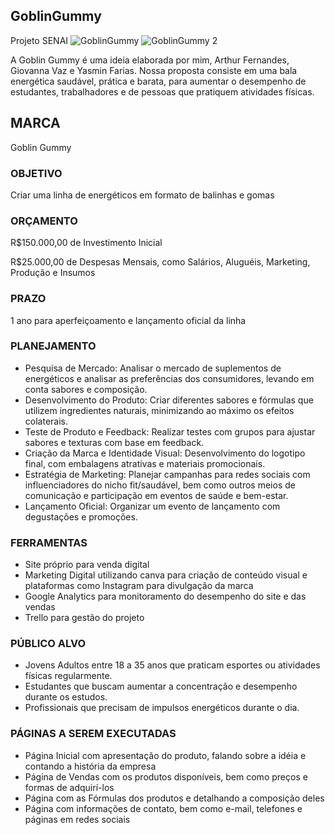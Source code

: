 ## GoblinGummy
 Projeto SENAI
![GoblinGummy](https://github.com/user-attachments/assets/f805dafd-8227-4f42-b565-f6fde20066c9)
![GoblinGummy 2](https://github.com/user-attachments/assets/fefd0617-d068-4646-9ce7-f3083214ea61)

A Goblin Gummy é uma ideia elaborada por mim, Arthur Fernandes, Giovanna Vaz e Yasmin Farias. Nossa proposta consiste em uma bala energética saudável, prática e barata, para aumentar o desempenho de estudantes, trabalhadores e de pessoas que pratiquem atividades físicas.

## MARCA

Goblin Gummy

### OBJETIVO

Criar uma linha de energéticos em formato de balinhas e gomas

### ORÇAMENTO

R$150.000,00 de Investimento Inicial

R$25.000,00 de Despesas Mensais, como Salários, Aluguéis, Marketing, Produção e Insumos

### PRAZO

1 ano para aperfeiçoamento e lançamento oficial da linha

### PLANEJAMENTO

- Pesquisa de Mercado: Analisar o mercado de suplementos de energéticos e analisar as preferências dos consumidores, levando em conta sabores e composição.
- Desenvolvimento do Produto: Criar diferentes sabores e fórmulas que utilizem ingredientes naturais, minimizando ao máximo os efeitos colaterais.
- Teste de Produto e Feedback: Realizar testes com grupos para ajustar sabores e texturas com base em feedback.
- Criação da Marca e Identidade Visual: Desenvolvimento do logotipo final, com embalagens atrativas e materiais promocionais.
- Estratégia de Marketing: Planejar campanhas para redes sociais com influenciadores do nicho fit/saudável, bem como outros meios de comunicação e participação em eventos de saúde e bem-estar.
- Lançamento Oficial: Organizar um evento de lançamento com degustações e promoções.

### FERRAMENTAS

- Site próprio para venda digital
- Marketing Digital utilizando canva para criação de conteúdo visual e plataformas como Instagram para divulgação da marca
- Google Analytics para monitoramento do desempenho do site e das vendas
- Trello para gestão do projeto

### PÚBLICO ALVO

- Jovens Adultos entre 18 a 35 anos que praticam esportes ou atividades físicas regularmente.
- Estudantes que buscam aumentar a concentração e desempenho durante os estudos.
- Profissionais que precisam de impulsos energéticos durante o dia.

### PÁGINAS A SEREM EXECUTADAS

- Página Inicial com apresentação do produto, falando sobre a idéia e contando a história da empresa
- Página de Vendas com os produtos disponíveis, bem como preços e formas de adquirí-los
- Página com as Fórmulas dos produtos e detalhando a composição deles
- Página com informações de contato, bem como e-mail, telefones e páginas em redes sociais
